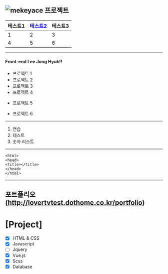 ![](https://img1.daumcdn.net/thumb/R720x0.q80/?scode=mtistory2&fname=http%3A%2F%2Fcfile7.uf.tistory.com%2Fimage%2F24283C3858F778CA2EFABE "mekeyace 프로젝트")
---
|테스트1|<font style="color:blue">테스트2</font>|테스트3|
|----|---|--|
|1|2|3|
|4|5|6|

---
#### Front-end Lee Jong Hyuk!!
* 프로젝트 1
* 프로젝트 2
* 프로젝트 3
* 프로젝트 4
- 프로젝트 5
+ 프로젝트 6
---
1. 연습
2. 테스트
3. 숫자 리스트
---

```
<html>
<head>
<title></title>
</head>
</html>
```
---
포트폴리오(http://lovertvtest.dothome.co.kr/portfolio)
---
# [Project]
- [x] HTML & CSS
- [x] Javascript
- [ ] Jquery
- [x] Vue.js
- [x] Scss
- [x] Database